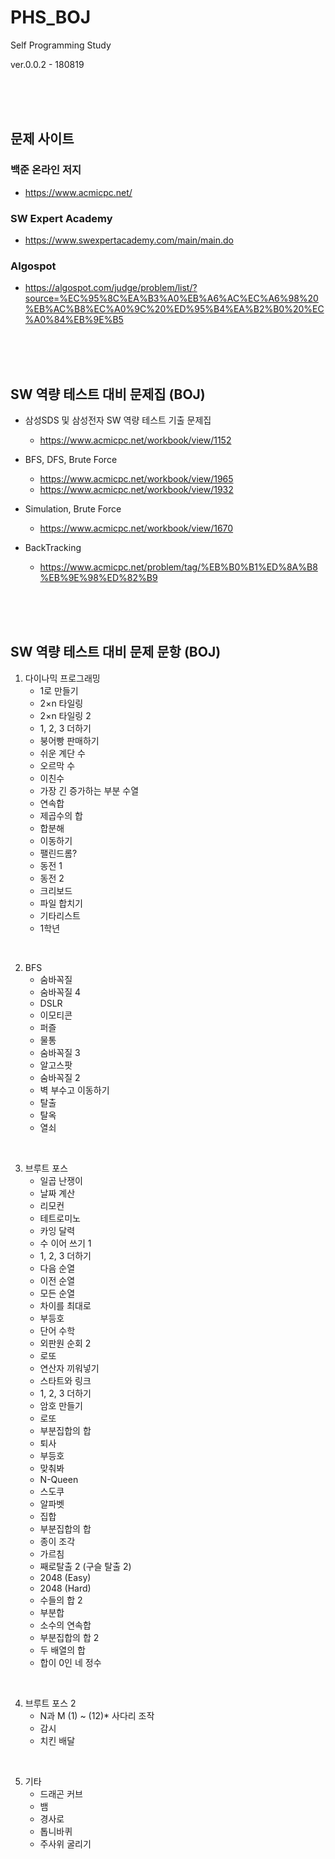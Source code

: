 # PHS_BOJ

Self Programming Study

ver.0.0.2 - 180819

<br>
<br>
<br>

## 문제 사이트

### 백준 온라인 저지
* https://www.acmicpc.net/


### SW Expert Academy
* https://www.swexpertacademy.com/main/main.do 


### Algospot
* https://algospot.com/judge/problem/list/?source=%EC%95%8C%EA%B3%A0%EB%A6%AC%EC%A6%98%20%EB%AC%B8%EC%A0%9C%20%ED%95%B4%EA%B2%B0%20%EC%A0%84%EB%9E%B5

<br>
<br>
<br>

## SW 역량 테스트 대비 문제집 (BOJ)

* 삼성SDS 및 삼성전자 SW 역량 테스트 기출 문제집
  * https://www.acmicpc.net/workbook/view/1152


* BFS, DFS, Brute Force
  * https://www.acmicpc.net/workbook/view/1965
  * https://www.acmicpc.net/workbook/view/1932


* Simulation, Brute Force
  * https://www.acmicpc.net/workbook/view/1670


* BackTracking
  * https://www.acmicpc.net/problem/tag/%EB%B0%B1%ED%8A%B8%EB%9E%98%ED%82%B9

<br>
<br>
<br> 

## SW 역량 테스트 대비 문제 문항 (BOJ) 

1. 다이나믹 프로그래밍 
   * 1로 만들기
   * 2×n 타일링
   * 2×n 타일링 2
   * 1, 2, 3 더하기
   *  붕어빵 판매하기
   * 쉬운 계단 수
   *  오르막 수
   *  이친수
   *  가장 긴 증가하는 부분 수열
   *  연속합
   *  제곱수의 합
   *  합분해
   *  이동하기
   *  팰린드롬?
   *  동전 1
   *  동전 2
   *  크리보드
   *  파일 합치기
   *  기타리스트
   *  1학년
  
<br> 

2. BFS 
   *  숨바꼭질
   *  숨바꼭질 4
   *  DSLR
   *  이모티콘
   *  퍼즐
   *  물통
   *  숨바꼭질 3
   *  알고스팟
   *  숨바꼭질 2
   *  벽 부수고 이동하기
   *  탈출
   *  탈옥
   *  열쇠
  
<br>

3. 브루트 포스 
   * 일곱 난쟁이
   * 날짜 계산
   *  리모컨
   *  테트로미노
   *  카잉 달력
   *  수 이어 쓰기 1
   *  1, 2, 3 더하기
   *  다음 순열
   *  이전 순열
   * 모든 순열
   *  차이를 최대로
   *  부등호
   *  단어 수학
   *  외판원 순회 2
   *  로또
   * 연산자 끼워넣기
   *  스타트와 링크
   *  1, 2, 3 더하기
   *  암호 만들기
   * 로또
   *  부분집합의 합
   *  퇴사
   * 부등호
   *  맞춰봐
   * N-Queen
   * 스도쿠
   * 알파벳
   * 집합
   * 부분집합의 합
   * 종이 조각
   * 가르침
   * 째로탈출 2 (구슬 탈출 2)
   * 2048 (Easy)
   * 2048 (Hard)
   * 수들의 합 2
   * 부분합
   * 소수의 연속합
   * 부분집합의 합 2
   * 두 배열의 합
   * 합이 0인 네 정수
  
<br>

4. 브루트 포스 2 
   * N과 M (1) ~ (12)*  사다리 조작
   * 감시
   * 치킨 배달
  
<br>

5. 기타 
   * 드래곤 커브
   * 뱀
   * 경사로
   * 톱니바퀴
   * 주사위 굴리기
